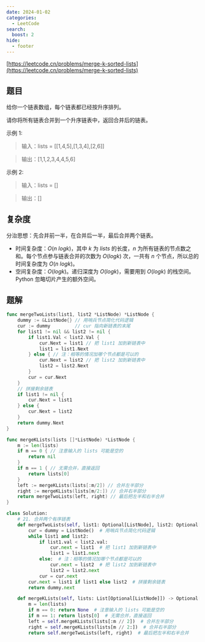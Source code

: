 ```yaml
---
date: 2024-01-02
categories:
  - LeetCode
search:
  boost: 2
hide:
  - footer
---
```


[https://leetcode.cn/problems/merge-k-sorted-lists](https://leetcode.cn/problems/merge-k-sorted-lists)

## 题目

给你一个链表数组，每个链表都已经按升序排列。

请你将所有链表合并到一个升序链表中，返回合并后的链表。

示例 1:

> 输入：lists = [[1,4,5],[1,3,4],[2,6]]

> 输出：[1,1,2,3,4,4,5,6]

示例 2:

> 输入：lists = []

> 输出：[]

## 复杂度

分治思想：先合并前一半，在合并后一半，最后合并两个链表。

- 时间复杂度：$O(n \ logk)$，其中 $k$ 为 $lists$ 的长度，$n$ 为所有链表的节点数之和。每个节点参与链表合并的次数为 $O(log⁡k)$ 次，一共有 $n$ 个节点，所以总的时间复杂度为 $O(n \ log⁡k)$。
- 空间复杂度：$O(logk)$。递归深度为 $O(log⁡k)$，需要用到 $O(log⁡k)$ 的栈空间。Python 忽略切片产生的额外空间。

## 题解

```go title="Go"
func mergeTwoLists(list1, list2 *ListNode) *ListNode {
    dummy := &ListNode{} // 用哨兵节点简化代码逻辑
    cur := dummy         // cur 指向新链表的末尾
    for list1 != nil && list2 != nil {
        if list1.Val < list2.Val {
            cur.Next = list1 // 把 list1 加到新链表中
            list1 = list1.Next
        } else { // 注：相等的情况加哪个节点都是可以的
            cur.Next = list2 // 把 list2 加到新链表中
            list2 = list2.Next
        }
        cur = cur.Next
    }
    // 拼接剩余链表
    if list1 != nil {
        cur.Next = list1
    } else {
        cur.Next = list2
    }
    return dummy.Next
}

func mergeKLists(lists []*ListNode) *ListNode {
    m := len(lists)
    if m == 0 { // 注意输入的 lists 可能是空的
        return nil
    }
    if m == 1 { // 无需合并，直接返回
        return lists[0]
    }
    left := mergeKLists(lists[:m/2]) // 合并左半部分
    right := mergeKLists(lists[m/2:]) // 合并右半部分
    return mergeTwoLists(left, right) // 最后把左半和右半合并
}
```

```python title="Python"
class Solution:
    # 21. 合并两个有序链表
    def mergeTwoLists(self, list1: Optional[ListNode], list2: Optional[ListNode]) -> Optional[ListNode]:
        cur = dummy = ListNode()  # 用哨兵节点简化代码逻辑
        while list1 and list2:
            if list1.val < list2.val:
                cur.next = list1  # 把 list1 加到新链表中
                list1 = list1.next
            else:  # 注：相等的情况加哪个节点都是可以的
                cur.next = list2  # 把 list2 加到新链表中
                list2 = list2.next
            cur = cur.next
        cur.next = list1 if list1 else list2  # 拼接剩余链表
        return dummy.next

    def mergeKLists(self, lists: List[Optional[ListNode]]) -> Optional[ListNode]:
        m = len(lists)
        if m == 0: return None  # 注意输入的 lists 可能是空的
        if m == 1: return lists[0]  # 无需合并，直接返回
        left = self.mergeKLists(lists[:m // 2])  # 合并左半部分
        right = self.mergeKLists(lists[m // 2:])  # 合并右半部分
        return self.mergeTwoLists(left, right)  # 最后把左半和右半合并
```

[^1]: [灵茶山艾府-19. 删除链表的倒数第 N 个结点](https://leetcode.cn/problems/merge-k-sorted-lists/solutions/2384305/liang-chong-fang-fa-zui-xiao-dui-fen-zhi-zbzx/)
